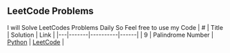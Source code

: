 ## LeetCode Problems
I will Solve LeetCodes Problems Daily So Feel free to use my Code
| # | Title | Solution | Link |
|---|-------|----------|------|
| 9 | Palindrome Number | [Python](PalindromeNumber.py) | [LeetCode](https://leetcode.com/problems/palindrome-number/) |
